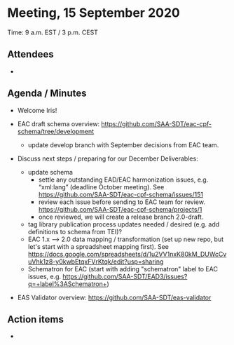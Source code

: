 # Meeting, 15 September 2020
Time: 9 a.m. EST / 3 p.m. CEST

## Attendees
-

## Agenda / Minutes
- Welcome Iris!
- EAC draft schema overview: https://github.com/SAA-SDT/eac-cpf-schema/tree/development
  - update develop branch with September decisions from EAC team.
- Discuss next steps / preparing for our December Deliverables:
  - update schema
    - settle any outstanding EAD/EAC harmonization issues, e.g. “xml:lang” (deadline October meeting). See https://github.com/SAA-SDT/eac-cpf-schema/issues/151
    - review each issue before sending to EAC team for review. https://github.com/SAA-SDT/eac-cpf-schema/projects/1
    - once reviewed, we will create a release branch 2.0-draft.
  - tag library publication process updates needed / desired (e.g. add definitions to schema from TEI)?
  - EAC 1.x —> 2.0 data mapping / transformation (set up new repo, but let's start with a spreadsheet mapping first). See https://docs.google.com/spreadsheets/d/1u2VV1nxK80kM_DUWcCvuVhk1z8-y0kwbEtqxFVrKtqk/edit?usp=sharing
  - Schematron for EAC (start with adding "schematron" label to EAC issues, e.g. https://github.com/SAA-SDT/EAD3/issues?q=+label%3ASchematron+)

- EAS Validator overview: https://github.com/SAA-SDT/eas-validator


## Action items
-
